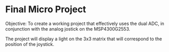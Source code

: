# Final Micro Project

Objective: To create a working project that effectively uses the dual ADC, in conjunction with the analog jostick on the MSP4300G2553.

The project will display a light on the 3x3 matrix that will correspond to the position of the joystick.
